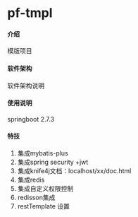 # pf-tmpl

#### 介绍
模版项目

#### 软件架构
软件架构说明



#### 使用说明
springboot 2.7.3    


#### 特技
1.  集成mybatis-plus
2.  集成spring security +jwt
3.  集成knife4j文档：localhost/xx/doc.html
4.  集成redis
5.  集成自定义权限控制
6.  redisson集成
7.  restTemplate 设置
